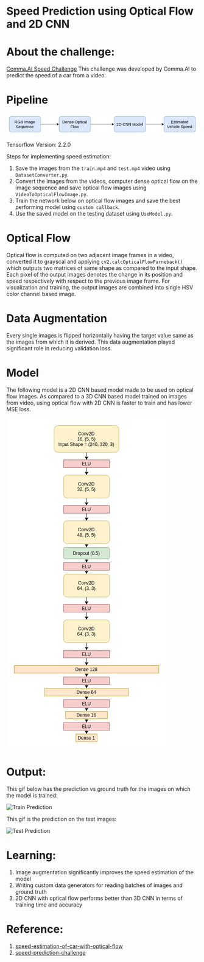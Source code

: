 # Speed Prediction using Optical Flow and 2D CNN

# About the challenge: 
[Comma.AI Speed Challenge](https://github.com/commaai/speedchallenge)
This challenge was developed by Comma.AI to predict the speed of a car from a video.

# Pipeline

![Model](output/speed_recognition_pipeline.jpg)

Tensorflow Version: 2.2.0

Steps for implementing speed estimation:
1. Save the images from the `train.mp4` and `test.mp4` video using `DatasetConverter.py`.
2. Convert the images from the videos, computer dense optical flow on the image sequence and save optical flow images using `VideoToOpticalFlowImage.py`.
3. Train the network below on optical flow images and save the best performing model using `custom callback`.
4. Use the saved model on the testing dataset using `UseModel.py`.

# Optical Flow
Optical flow is computed on two adjacent image frames in a video, converted it to grayscal and applying `cv2.calcOpticalFlowFarneback()` which outputs two matrices of same shape as compared to the input shape. Each pixel of the output images denotes the change in its position and speed respectively with respect to the previous image frame. For visualization and training, the output images are combined into single HSV color channel based image.

# Data Augmentation
Every single images is flipped horizontally having the target value same as the images from which it is derived. This data augmentation played significant role in reducing validation loss.

# Model

The following model is a 2D CNN based model made to be used on optical flow images. As compared to a 3D CNN based model trained on images from video, using optical flow with 2D CNN is faster to train and has lower MSE loss.

![Model](output/SpeedPredictionModel.jpg)

# Output:

This gif below has the prediction vs ground truth for the images on which the model is trained:


![Train Prediction](/output/train-predict.gif)

This gif is the prediction on the test images:


![Test Prediction](/output/test.gif)


# Learning:
1. Image augmentation significantly improves the speed estimation of the model
2. Writing custom data generators for reading batches of images and ground truth
3. 2D CNN with optical flow performs better than 3D CNN in terms of training time and accuracy

# Reference:
1. [speed-estimation-of-car-with-optical-flow](https://github.com/laavanyebahl/speed-estimation-of-car-with-optical-flow)
2. [speed-prediction-challenge](https://github.com/satyenrajpal/speed-prediction-challenge)